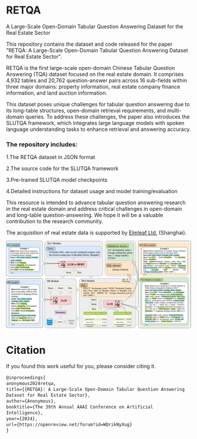 # RETQA
A Large-Scale Open-Domain Tabular Question Answering Dataset for the Real Estate Sector


This repository contains the dataset and code released for the paper "RETQA: A Large-Scale Open-Domain Tabular Question Answering Dataset for Real Estate Sector".

RETQA is the first large-scale open-domain Chinese Tabular Question Answering (TQA) dataset focused on the real estate domain. It comprises 4,932 tables and 20,762 question-answer pairs across 16 sub-fields within three major domains: property information, real estate company finance information, and land auction information.

This dataset poses unique challenges for tabular question answering due to its long-table structures, open-domain retrieval requirements, and multi-domain queries. To address these challenges, the paper also introduces the SLUTQA framework, which integrates large language models with spoken language understanding tasks to enhance retrieval and answering accuracy.

### The repository includes:
1.The RETQA dataset in JSON format

2.The source code for the SLUTQA framework

3.Pre-trained SLUTQA model checkpoints

4.Detailed instructions for dataset usage and model training/evaluation

This resource is intended to advance tabular question answering research in the real estate domain and address critical challenges in open-domain and long-table question-answering. We hope it will be a valuable contribution to the research community.


The acquisition of real estate data is supported by [Elmleaf Ltd.](https://www.elmleaf.com.cn/home) (Shanghai).

![Pipeline](figures/pipeline.png)




# Citation
If you found this work useful for you, please consider citing it.
```
@inproceedings{
anonymous2024retqa,
title={{RETQA}: A Large-Scale Open-Domain Tabular Question Answering Dataset for Real Estate Sector},
author={Anonymous},
booktitle={The 39th Annual AAAI Conference on Artificial Intelligence},
year={2024},
url={https://openreview.net/forum?id=WQrikNyXug}
}
```
